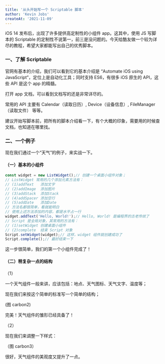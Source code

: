 ```yaml
---
title: '从头开始写一个 Scriptable 脚本'
author: 'Kevin Jobs'
createAt: '2021-11-09'
---
```


iOS 14 发布后，出现了许多提供高定制性的小组件 app。这其中，使用 JS 写脚本的 Scriptable 的定制性不说第一，前三是没问题的。今天给酷友做一个较为详尽的教程，希望大家都能写出自己的优秀脚本。



### 一、了解 Scriptable

官网有基本的介绍，我们可以看到它的基本介绍是 “Automate iOS using JavaScript”，定位上是自动化工具；同时支持 ES6，有很多 iOS 原生的 API，这些 API 是这个 app 的精髓。

打开 app 文档，可以看到文档写的还是非常详尽的。

常用的 API 主要有 Calendar（读取日历）, Device（设备信息）, FileManager（读取文件） 等等。

建议开始写脚本前，把所有的脚本介绍看一下，有个大概的印象，需要用的时候查文档，也知道在哪里找。

### 二、一个例子

现在我们通过一个“天气”的例子，来实战一下。

#### （一）基本的小组件

```javascript
const widget = new ListWidget();// 创建一个桌面小组件对象；
// ListWidget 常用的几个添加元素方法有：
// (1)addText   添加文字
// (2)addImage  添加图片
// (3)addStack  添加Stack
// (4)addSpacer 添加空行
// (5)addDate   添加Date
// 方法名都很简单，看就能明白
// 使用上述方法添加的内容，都是水平占一行
widget.addText('Hello, World!');// Hello, World! 是编程界的古老传统了
// Script 是全局对象，其常用的方法有：
// (1)setWidget 创建桌面小组件
// (2)complete  结束 Script 对象
Script.setWidget(widget);// 这样，widget 组件就创建成功了
Script.complete();// 最好结束一下
```

这一步很简单，我们的第一个小组件完成了！

#### （二）稍复杂一点的结构

（1）

一个天气组件一般来讲，应该包括：地点、天气图标、天气文字、温度等；

现在我们来按这个简单的标准写一个简单的结构；

(图 carbon2)

完美！天气组件的雏形已经具备了！

（2）

现在我们来调整一下样式：

（图 carbon3）

很好，天气组件的美观度又提升了一点。